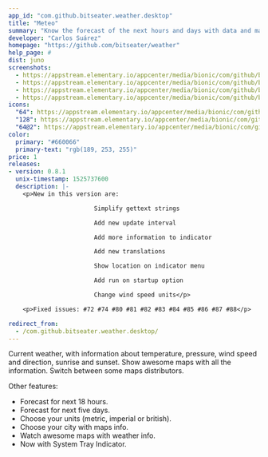 ```yaml
---
app_id: "com.github.bitseater.weather.desktop"
title: "Meteo"
summary: "Know the forecast of the next hours and days with data and maps"
developer: "Carlos Suárez"
homepage: "https://github.com/bitseater/weather"
help_page: #
dist: juno
screenshots:
  - https://appstream.elementary.io/appcenter/media/bionic/com/github/bitseater.weather/E832DAF04D1B5C8B0CDBECFD370E199A/screenshots/image-1_orig.png
  - https://appstream.elementary.io/appcenter/media/bionic/com/github/bitseater.weather/E832DAF04D1B5C8B0CDBECFD370E199A/screenshots/image-2_orig.png
  - https://appstream.elementary.io/appcenter/media/bionic/com/github/bitseater.weather/E832DAF04D1B5C8B0CDBECFD370E199A/screenshots/image-3_orig.png
  - https://appstream.elementary.io/appcenter/media/bionic/com/github/bitseater.weather/E832DAF04D1B5C8B0CDBECFD370E199A/screenshots/image-4_orig.png
icons:
  "64": https://appstream.elementary.io/appcenter/media/bionic/com/github/bitseater.weather/E832DAF04D1B5C8B0CDBECFD370E199A/icons/64x64/com.github.bitseater.weather_com.github.bitseater.weather.png
  "128": https://appstream.elementary.io/appcenter/media/bionic/com/github/bitseater.weather/E832DAF04D1B5C8B0CDBECFD370E199A/icons/128x128/com.github.bitseater.weather_com.github.bitseater.weather.png
  "64@2": https://appstream.elementary.io/appcenter/media/bionic/com/github/bitseater.weather/E832DAF04D1B5C8B0CDBECFD370E199A/icons/64x64@2/com.github.bitseater.weather_com.github.bitseater.weather.png
color:
  primary: "#660066"
  primary-text: "rgb(189, 253, 255)"
price: 1
releases:
- version: 0.8.1
  unix-timestamp: 1525737600
  description: |-
    <p>New in this version are:

                        Simplify gettext strings

                        Add new update interval

                        Add more information to indicator

                        Add new translations

                        Show location on indicator menu

                        Add run on startup option

                        Change wind speed units</p>

    <p>Fixed issues: #72 #74 #80 #81 #82 #83 #84 #85 #86 #87 #88</p>

redirect_from:
  - /com.github.bitseater.weather.desktop/
---
```

<p>Current weather, with information about temperature, pressure,
        wind speed and direction, sunrise and sunset. Show awesome maps with
        all the information. Switch between some maps distributors.</p>
<p>Other features:</p>
<ul>
  <li>Forecast for next 18 hours.</li>
  <li>Forecast for next five days.</li>
  <li>Choose your units (metric, imperial or british).</li>
  <li>Choose your city with maps info.</li>
  <li>Watch awesome maps with weather info.</li>
  <li>Now with System Tray Indicator.</li>
</ul>
